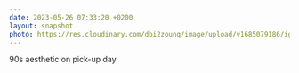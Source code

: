 ```yaml
---
date: 2023-05-26 07:33:20 +0200
layout: snapshot
photo: https://res.cloudinary.com/dbi2zounq/image/upload/v1685079186/igdautzrtoadexzdlbhs.jpg
---
```

90s aesthetic on pick-up day
